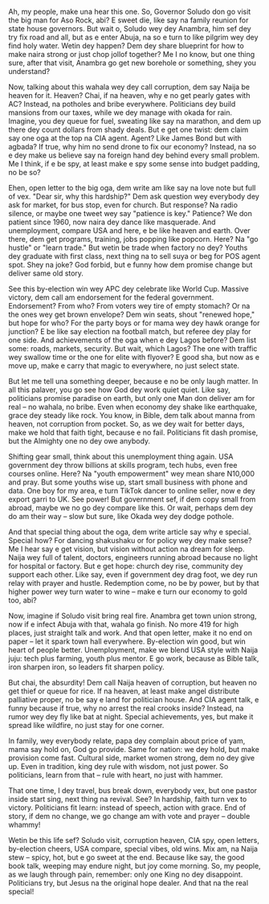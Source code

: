 Ah, my people, make una hear this one. So, Governor Soludo don go visit the big man for Aso Rock, abi? E sweet die, like say na family reunion for state house governors. But wait o, Soludo wey dey Anambra, him sef dey try fix road and all, but as e enter Abuja, na so e turn to like pilgrim wey dey find holy water. Wetin dey happen? Dem dey share blueprint for how to make naira strong or just chop jollof together? Me I no know, but one thing sure, after that visit, Anambra go get new borehole or something, shey you understand?

Now, talking about this wahala wey dey call corruption, dem say Naija be heaven for it. Heaven? Chai, if na heaven, why e no get pearly gates with AC? Instead, na potholes and bribe everywhere. Politicians dey build mansions from our taxes, while we dey manage with okada for rain. Imagine, you dey queue for fuel, sweating like say na marathon, and dem up there dey count dollars from shady deals. But e get one twist: dem claim say one oga at the top na CIA agent. Agent? Like James Bond but with agbada? If true, why him no send drone to fix our economy? Instead, na so e dey make us believe say na foreign hand dey behind every small problem. Me I think, if e be spy, at least make e spy some sense into budget padding, no be so?

Ehen, open letter to the big oga, dem write am like say na love note but full of vex. "Dear sir, why this hardship?" Dem ask question wey everybody dey ask for market, for bus stop, even for church. But response? Na radio silence, or maybe one tweet wey say "patience is key." Patience? We don patient since 1960, now naira dey dance like masquerade. And unemployment, compare USA and here, e be like heaven and earth. Over there, dem get programs, training, jobs popping like popcorn. Here? Na "go hustle" or "learn trade." But wetin be trade when factory no dey? Youths dey graduate with first class, next thing na to sell suya or beg for POS agent spot. Shey na joke? God forbid, but e funny how dem promise change but deliver same old story.

See this by-election win wey APC dey celebrate like World Cup. Massive victory, dem call am endorsement for the federal government. Endorsement? From who? From voters wey tire of empty stomach? Or na the ones wey get brown envelope? Dem win seats, shout "renewed hope," but hope for who? For the party boys or for mama wey dey hawk orange for junction? E be like say election na football match, but referee dey play for one side. And achievements of the oga when e dey Lagos before? Dem list some: roads, markets, security. But wait, which Lagos? The one with traffic wey swallow time or the one for elite with flyover? E good sha, but now as e move up, make e carry that magic to everywhere, no just select state.

But let me tell una something deeper, because e no be only laugh matter. In all this palaver, you go see how God dey work quiet quiet. Like say, politicians promise paradise on earth, but only one Man don deliver am for real – no wahala, no bribe. Even when economy dey shake like earthquake, grace dey steady like rock. You know, in Bible, dem talk about manna from heaven, not corruption from pocket. So, as we dey wait for better days, make we hold that faith tight, because e no fail. Politicians fit dash promise, but the Almighty one no dey owe anybody.

Shifting gear small, think about this unemployment thing again. USA government dey throw billions at skills program, tech hubs, even free courses online. Here? Na "youth empowerment" wey mean share N10,000 and pray. But some youths wise up, start small business with phone and data. One boy for my area, e turn TikTok dancer to online seller, now e dey export garri to UK. See power! But government sef, if dem copy small from abroad, maybe we no go dey compare like this. Or wait, perhaps dem dey do am their way – slow but sure, like Okada wey dey dodge pothole.

And that special thing about the oga, dem write article say why e special. Special how? For dancing shakushaku or for policy wey dey make sense? Me I hear say e get vision, but vision without action na dream for sleep. Naija wey full of talent, doctors, engineers running abroad because no light for hospital or factory. But e get hope: church dey rise, community dey support each other. Like say, even if government dey drag foot, we dey run relay with prayer and hustle. Redemption come, no be by power, but by that higher power wey turn water to wine – make e turn our economy to gold too, abi?

Now, imagine if Soludo visit bring real fire. Anambra get town union strong, now if e infect Abuja with that, wahala go finish. No more 419 for high places, just straight talk and work. And that open letter, make it no end on paper – let it spark town hall everywhere. By-election win good, but win heart of people better. Unemployment, make we blend USA style with Naija juju: tech plus farming, youth plus mentor. E go work, because as Bible talk, iron sharpen iron, so leaders fit sharpen policy.

But chai, the absurdity! Dem call Naija heaven of corruption, but heaven no get thief or queue for rice. If na heaven, at least make angel distribute palliative proper, no be say e land for politician house. And CIA agent talk, e funny because if true, why no arrest the real crooks inside? Instead, na rumor wey dey fly like bat at night. Special achievements, yes, but make it spread like wildfire, no just stay for one corner.

In family, wey everybody relate, papa dey complain about price of yam, mama say hold on, God go provide. Same for nation: we dey hold, but make provision come fast. Cultural side, market women strong, dem no dey give up. Even in tradition, king dey rule with wisdom, not just power. So politicians, learn from that – rule with heart, no just with hammer.

That one time, I dey travel, bus break down, everybody vex, but one pastor inside start sing, next thing na revival. See? In hardship, faith turn vex to victory. Politicians fit learn: instead of speech, action with grace. End of story, if dem no change, we go change am with vote and prayer – double whammy!

Wetin be this life sef? Soludo visit, corruption heaven, CIA spy, open letters, by-election cheers, USA compare, special vibes, old wins. Mix am, na Naija stew – spicy, hot, but e go sweet at the end. Because like say, the good book talk, weeping may endure night, but joy come morning. So, my people, as we laugh through pain, remember: only one King no dey disappoint. Politicians try, but Jesus na the original hope dealer. And that na the real special!